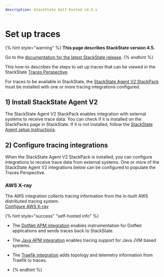 ```yaml
---
description: StackState Self-hosted v4.5.x
---
```


# Set up traces

{% hint style="warning" %}
**This page describes StackState version 4.5.**

Go to the [documentation for the latest StackState release](https://docs.stackstate.com/configure/traces/how_to_setup_traces).
{% endhint %}

This how-to describes the steps to set up traces that can be viewed in the StackState [Traces Perspective](../../use/stackstate-ui/perspectives/traces-perspective.md).

For traces to be available in StackState, the [StackState Agent V2 StackPack](../../stackpacks/integrations/agent.md) must be installed with one or more tracing integrations configured.

## 1\) Install StackState Agent V2

The StackState Agent V2 StackPack enables integration with external systems to receive trace data. You can check if it is installed on the StackPacks page in StackState. If it is not installed, follow the [StackState Agent setup instructions](../../setup/agent/about-stackstate-agent.md).

## 2\) Configure tracing integrations

When the StackState Agent V2 StackPack is installed, you can configure integrations to receive trace data from external systems. One or more of the StackState Agent V2 integrations below can be configured to populate the Traces Perspective.

### AWS X-ray

The AWS integration collects tracing information from the in-built AWS distributed tracing system.  
[Configure AWS X-ray](../../stackpacks/integrations/aws/aws-x-ray.md)

{% hint style="success" "self-hosted info" %}

* The [DotNet APM integration](../../stackpacks/integrations/dotnet-apm.md) enables instrumentation for DotNet applications and sends traces back to StackState.

* The [Java APM integration](../../stackpacks/integrations/java-apm.md) enables tracing support for Java JVM based systems.

* The [Traefik integration](../../stackpacks/integrations/traefik.md) adds topology and telemetry information from Traefik to traces.
* {% endhint %}
